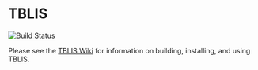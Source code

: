 # TBLIS

[![Build Status](https://travis-ci.org/devinamatthews/tblis.svg?branch=master)](https://travis-ci.org/devinamatthews/tblis)

Please see the [TBLIS Wiki](https://github.com/devinamatthews/tblis/wiki) for information on building, installing, and using TBLIS.

